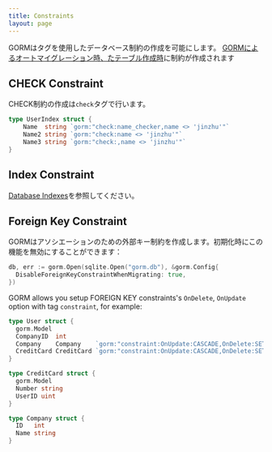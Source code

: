```yaml
---
title: Constraints
layout: page
---
```


GORMはタグを使用したデータベース制約の作成を可能にします。 [GORMによるオートマイグレーション時、たテーブル作成時](migration.html)に制約が作成されます

## CHECK Constraint

CHECK制約の作成は`check`タグで行います。

```go
type UserIndex struct {
    Name  string `gorm:"check:name_checker,name <> 'jinzhu'"`
    Name2 string `gorm:"check:name <> 'jinzhu'"`
    Name3 string `gorm:"check:,name <> 'jinzhu'"`
}
```

## Index Constraint

[Database Indexes](indexes.html)を参照してください。

## Foreign Key Constraint

GORMはアソシエーションのための外部キー制約を作成します。初期化時にこの機能を無効にすることができます：

```go
db, err := gorm.Open(sqlite.Open("gorm.db"), &gorm.Config{
  DisableForeignKeyConstraintWhenMigrating: true,
})
```

GORM allows you setup FOREIGN KEY constraints's `OnDelete`, `OnUpdate` option with tag `constraint`, for example:

```go
type User struct {
  gorm.Model
  CompanyID  int
  Company    Company    `gorm:"constraint:OnUpdate:CASCADE,OnDelete:SET NULL;"`
  CreditCard CreditCard `gorm:"constraint:OnUpdate:CASCADE,OnDelete:SET NULL;"`
}

type CreditCard struct {
  gorm.Model
  Number string
  UserID uint
}

type Company struct {
  ID   int
  Name string
}
```
